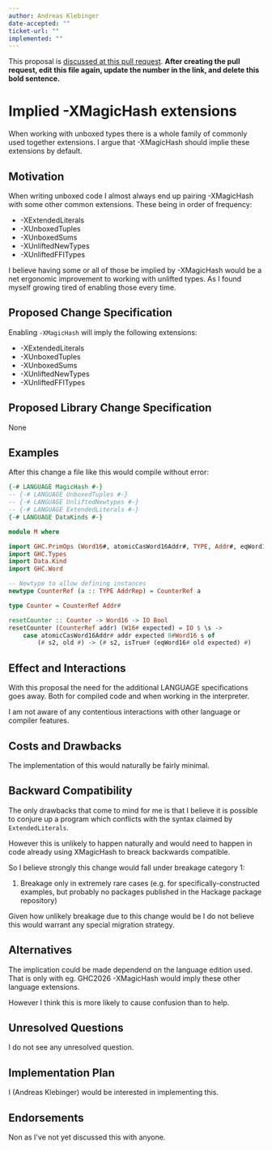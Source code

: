 ```yaml
---
author: Andreas Klebinger
date-accepted: ""
ticket-url: ""
implemented: ""
---
```


This proposal is [discussed at this pull request](https://github.com/ghc-proposals/ghc-proposals/pull/0>).
**After creating the pull request, edit this file again, update the number in
the link, and delete this bold sentence.**

# Implied -XMagicHash extensions

When working with unboxed types there is a whole family of commonly used together extensions.
I argue that -XMagicHash should implie these extensions by default.

## Motivation

When writing unboxed code I almost always end up pairing -XMagicHash with some other
common extensions. These being in order of frequency:

* -XExtendedLiterals
* -XUnboxedTuples
* -XUnboxedSums
* -XUnliftedNewTypes
* -XUnliftedFFITypes

I believe having some or all of those be implied by -XMagicHash would be a net ergonomic improvement
to working with unlifted types. As I found myself growing tired of enabling those every time.

## Proposed Change Specification

Enabling `-XMagicHash` will imply the following extensions:

* -XExtendedLiterals
* -XUnboxedTuples
* -XUnboxedSums
* -XUnliftedNewTypes
* -XUnliftedFFITypes

## Proposed Library Change Specification

None

## Examples

After this change a file like this would compile without error:

```haskell
{-# LANGUAGE MagicHash #-}
-- {-# LANGUAGE UnboxedTuples #-}
-- {-# LANGUAGE UnliftedNewtypes #-}
-- {-# LANGUAGE ExtendedLiterals #-}
{-# LANGUAGE DataKinds #-}

module M where

import GHC.PrimOps (Word16#, atomicCasWord16Addr#, TYPE, Addr#, eqWord16# )
import GHC.Types
import Data.Kind
import GHC.Word

-- Newtype to allow defining instances
newtype CounterRef (a :: TYPE AddrRep) = CounterRef a

type Counter = CounterRef Addr#

resetCounter :: Counter -> Word16 -> IO Bool
resetCounter (CounterRef addr) (W16# expected) = IO $ \s ->
    case atomicCasWord16Addr# addr expected 0#Word16 s of
        (# s2, old #) -> (# s2, isTrue# (eqWord16# old expected) #)

```

## Effect and Interactions

With this proposal the need for the additional LANGUAGE specifications goes away.
Both for compiled code and when working in the interpreter.

I am not aware of any contentious interactions with other language or compiler features.

## Costs and Drawbacks

The implementation of this would naturally be fairly minimal.

## Backward Compatibility

The only drawbacks that come to mind for me is that I believe it is possible to conjure
up a program which conflicts with the syntax claimed by `ExtendedLiterals`.

However this is unlikely to happen naturally and would need to happen in code already
using XMagicHash to breack backwards compatible.

So I believe strongly this change would fall under breakage category 1:

1. Breakage only in extremely rare cases (e.g. for specifically-constructed
   examples, but probably no packages published in the Hackage package repository)

Given how unlikely breakage due to this change would be I do not believe this would
warrant any special migration strategy.

## Alternatives

The implication could be made dependend on the language edition used. That is
only with eg. GHC2026 -XMagicHash would imply these other language extensions.

However I think this is more likely to cause confusion than to help.

## Unresolved Questions

I do not see any unresolved question.


## Implementation Plan

I (Andreas Klebinger) would be interested in implementing this.

## Endorsements

Non as I've not yet discussed this with anyone.
